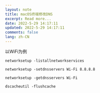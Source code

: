 ```yaml
---
layout: note
title: macOS终端修改DNS
excerpt: Read more...
date: 2022-5-29 14:17:11
updated: 2022-5-29 14:17:11
comments: false
lang: zh-CN
---
```


以WiFi为例

`networksetup -listallnetworkservices`

`networksetup -setdnsservers Wi-Fi 8.8.8.8`

`networksetup -getdnsservers Wi-Fi`

`dscacheutil -flushcache`
  